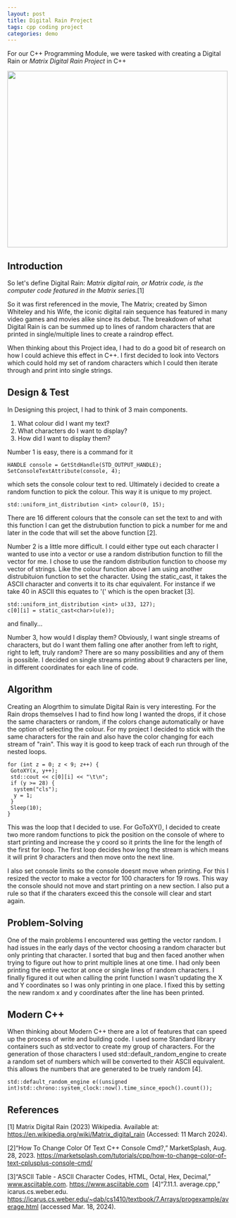 ```yaml
---
layout: post
title: Digital Rain Project
tags: cpp coding project
categories: demo
---
```


For our C++ Programming Module, we were tasked with creating a Digital Rain or _Matrix Digital Rain Project_ in C++

<img src="https://raw.githubusercontent.com/sarahMATU/DigiRainProject/main/docs/assets/images/matrix-rain.gif" width="500" height="400">

## Introduction
So let's define Digital Rain: _Matrix digital rain, or Matrix code, is the computer code featured in the Matrix series._[1] 

So it was first referenced in the movie, The Matrix; created by Simon Whiteley and his Wife, the iconic digital rain sequence has featured in many video games and movies alike since its debut. The breakdown of what Digital Rain is can be summed up to lines of random characters that are printed in single/multiple lines to create a raindrop effect.

When thinking about this Project idea, I had to do a good bit of research on how I could achieve this effect in C++. I first decided to look into Vectors which could hold my set of random characters which I could then iterate through and print into single strings.
## Design & Test
In Designing this project, I had to think of 3 main components. 
1. What colour did I want my text?
2. What characters do I want to display?
3. How did I want to display them?

Number 1 is easy, there is a command for it 
```
HANDLE console = GetStdHandle(STD_OUTPUT_HANDLE);
SetConsoleTextAttribute(console, 4);
```
which sets the console colour text to red. Ultimately i decided to create a random function to pick the colour. This way it is unique to my project.
```
std::uniform_int_distribution <int> colour(0, 15);
```
There are 16 different colours that the console can set the text to and with this function I can get the distrubution function to pick a number for me and later in the code that will set the above function [2].

Number 2 is a little more difficult. I could either type out each character I wanted to use into a vector or use a random distribution function to fill the vector for me. I chose to use the random distribution function to choose my vector of strings. Like the colour function above I am using another distrubituion function to set the character. Using the static_cast, it takes the ASCII character and converts it to its char equivalent. For instance if we take 40 in ASCII this equates to '(' which is the open bracket [3].
```
std::uniform_int_distribution <int> u(33, 127);
c[0][i] = static_cast<char>(u(e));
```

and finally...

Number 3, how would I display them? Obviously, I want single streams of characters, but do I want them falling one after another from left to right, right to left, truly random? There are so many possibilities and any of them is possible. I decided on single streams printing about 9 characters per line, in different coordinates for each line of code.

## Algorithm
Creating an Alogrthim to simulate Digital Rain is very interesting. For the Rain drops themselves I had to find how long I wanted the drops, if it chose the same characters or random, if the colors change automatically or have the option of selecting the colour. For my project I decided to stick with the same characters for the rain and also have the color changing for each stream of "rain". This way it is good to keep track of each run through of the nested loops.
```
for (int z = 0; z < 9; z++) {
 GotoXY(x, y++);
 std::cout << c[0][i] << "\t\n";
 if (y >= 28) {
  system("cls");
  y = 1;
 }
 Sleep(10);
}
```
This was the loop that I decided to use. For GoToXY(), I decided to create two more random functions to pick the position on the console of where to start printing and increase the y coord so it prints the line for the length of the first for loop. The first loop decides how long the stream is which means it will print 9 characters and then move onto the next line.

I also set console limits so the console doesnt move when printing. For this I resized the vector to make a vector for 100 characters for 19 rows. This way the console should not move and start printing on a new section. I also put a rule so that if the charaters exceed this the console will clear and start again.

## Problem-Solving
One of the main problems I encountered was getting the vector random. I had issues in the early days of the vector choosing a random character but only printing that character. I sorted that bug and then faced another when trying to figure out how to print multiple lines at one time. I had only been printing the entire vector at once or single lines of random characters. I finally figured it out when calling the print function I wasn't updating the X and Y coordinates so I was only printing in one place. I fixed this by setting the new random x and y coordinates after the line has been printed.

## Modern C++
When thinking about Modern C++ there are a lot of features that can speed up the process of write and building code. I used some Standard library containers such as std:vector to create my group of characters. For the generation of those characters I used std::default_random_engine to create a random set of numbers which will be converted to their ASCII equivalent. this allows the numbers that are generated to be truely random [4].
```
std::default_random_engine e((unsigned int)std::chrono::system_clock::now().time_since_epoch().count());
```

## References
[1] Matrix Digital Rain (2023) Wikipedia. Available at: https://en.wikipedia.org/wiki/Matrix_digital_rain (Accessed: 11 March 2024).

[2]“How To Change Color Of Text C++ Console Cmd?,” MarketSplash, Aug. 28, 2023. https://marketsplash.com/tutorials/cpp/how-to-change-color-of-text-cplusplus-console-cmd/

[3]“ASCII Table - ASCII Character Codes, HTML, Octal, Hex, Decimal,” www.asciitable.com. https://www.asciitable.com
‌
[4]“7.11.1. average.cpp,” icarus.cs.weber.edu. https://icarus.cs.weber.edu/~dab/cs1410/textbook/7.Arrays/progexample/average.html (accessed Mar. 18, 2024).
‌
‌

